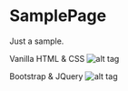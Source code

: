# SamplePage
Just a sample.

Vanilla HTML & CSS
![alt tag](https://c1.staticflickr.com/8/7749/29360551496_8a4a84e950_k.jpg)

Bootstrap & JQuery
![alt tag](https://c1.staticflickr.com/8/7785/29082300400_6755e193a9_k.jpg)
